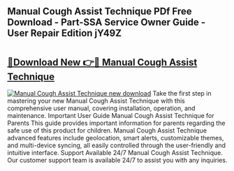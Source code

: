 ## Manual Cough Assist Technique PDf Free Download - Part-SSA Service Owner Guide - User Repair Edition jY49Z

# <h2><a href="http://bc13022.oget.top/?id=Manual+Cough+Assist+Technique">🔗Download New 👉🔴 Manual Cough Assist Technique</a></h2>

[![Manual Cough Assist Technique new download](https://i.imgur.com/5g1atiW.png)](http://bc13022.oget.top/?id=Manual+Cough+Assist+Technique)
Take the first step in mastering your new Manual Cough Assist Technique with this comprehensive user manual, covering installation, operation, and maintenance. Important User Guide Manual Cough Assist Technique for Parents This guide provides important information for parents regarding the safe use of this product for children. Manual Cough Assist Technique advanced features include geolocation, smart alerts, customizable themes, and multi-device syncing, all easily controlled through the user-friendly and intuitive interface. Support Available 24/7 Manual Cough Assist Technique. Our customer support team is available 24/7 to assist you with any inquiries.
